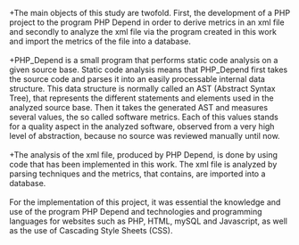 +The main objects of this study are twofold. First, the development of a PHP project to the program PHP Depend in order to derive metrics in an xml file and secondly to analyze the xml file via the program created in this work and import the metrics of the file into a database.<br><br>
+PHP_Depend is a small program that performs static code analysis on a given source base. Static code analysis means that PHP_Depend first takes the source code and parses it into an easily processable internal data structure. This data structure is normally called an AST (Abstract Syntax Tree), that represents the different statements and elements used in the analyzed source base. Then it takes the generated AST and measures several values, the so called software metrics. Each of this values stands for a quality aspect in the analyzed software, observed from a very high level of abstraction, because no source was reviewed manually until now.<br><br>
+The analysis of the xml file, produced by PHP Depend, is done by using code that has been implemented in this work. The xml file is analyzed by parsing techniques and the metrics, that contains, are imported into a database.<br><br>
 For the implementation of this project, it was essential the knowledge and use of the program PHP Depend and technologies and programming languages for websites such as PHP, HTML, mySQL and Javascript, as well as the use of Cascading Style Sheets (CSS). 
